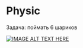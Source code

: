 # Physic

Задача: поймать 6 шариков

[![IMAGE ALT TEXT HERE](https://img.youtube.com/vi/ChjAw2U3mtQ/0.jpg)](https://www.youtube.com/watch?v=ChjAw2U3mtQ)

